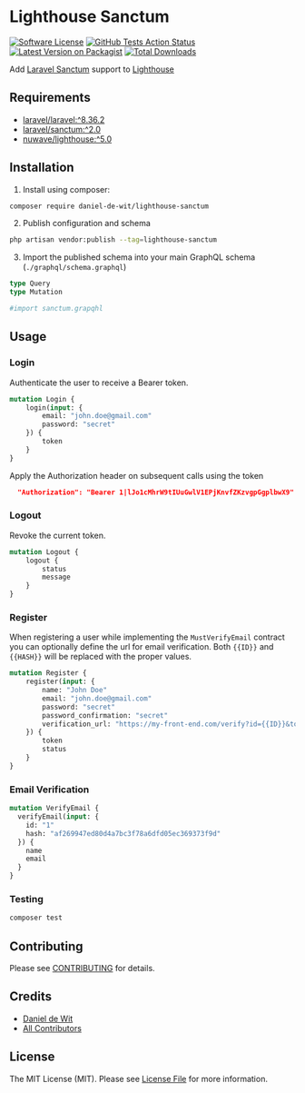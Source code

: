 # Lighthouse Sanctum

[![Software License](https://img.shields.io/badge/license-MIT-brightgreen.svg?style=flat-square)](LICENSE.md)
[![GitHub Tests Action Status](https://img.shields.io/github/workflow/status/daniel-de-wit/lighthouse-sanctum/run-tests?label=tests)](https://github.com/daniel-de-wit/lighthouse-sanctum/actions?query=workflow%3Arun-tests+branch%3Amaster)
[![Latest Version on Packagist](https://img.shields.io/packagist/v/daniel-de-wit/lighthouse-sanctum.svg?style=flat-square)](https://packagist.org/packages/daniel-de-wit/lighthouse-sanctum)
[![Total Downloads](https://img.shields.io/packagist/dt/daniel-de-wit/lighthouse-sanctum.svg?style=flat-square)](https://packagist.org/packages/daniel-de-wit/lighthouse-sanctum)

Add [Laravel Sanctum](https://github.com/laravel/sanctum) support to [Lighthouse](https://github.com/nuwave/lighthouse)

## Requirements

- [laravel/laravel:^8.36.2](https://github.com/laravel/laravel)
- [laravel/sanctum:^2.0](https://github.com/laravel/sanctum)
- [nuwave/lighthouse:^5.0](https://github.com/nuwave/lighthouse)

## Installation

1. Install using composer:

```bash
composer require daniel-de-wit/lighthouse-sanctum
```

2. Publish configuration and schema

```bash
php artisan vendor:publish --tag=lighthouse-sanctum
```

3. Import the published schema into your main GraphQL schema (`./graphql/schema.graphql`)

```graphql
type Query
type Mutation

#import sanctum.grapqhl
```

## Usage

### Login

Authenticate the user to receive a Bearer token.

```graphql
mutation Login {
    login(input: {
        email: "john.doe@gmail.com"
        password: "secret"
    }) {
        token
    }
}
```

Apply the Authorization header on subsequent calls using the token

```json
  "Authorization": "Bearer 1|lJo1cMhrW9tIUuGwlV1EPjKnvfZKzvgpGgplbwX9"
```

### Logout

Revoke the current token.

```graphql
mutation Logout {
    logout {
        status
        message
    }
}
```

### Register

When registering a user while implementing the `MustVerifyEmail` contract you can optionally define the url for email verification.
Both `{{ID}}` and `{{HASH}}` will be replaced with the proper values.

```graphql
mutation Register {
    register(input: {
        name: "John Doe"
        email: "john.doe@gmail.com"
        password: "secret"
        password_confirmation: "secret"
        verification_url: "https://my-front-end.com/verify?id={{ID}}&token={{HASH}}"
    }) {
        token
        status
    }
}
```

### Email Verification

```graphql
mutation VerifyEmail {
  verifyEmail(input: {
    id: "1"
    hash: "af269947ed80d4a7bc3f78a6dfd05ec369373f9d"
  }) {
    name
    email
  }
}
```

### Testing

```bash
composer test
```

## Contributing

Please see [CONTRIBUTING](CONTRIBUTING.md) for details.

## Credits

- [Daniel de Wit](https://github.com/daniel-de-wit)
- [All Contributors](../../contributors)

## License

The MIT License (MIT). Please see [License File](LICENSE.md) for more information.
